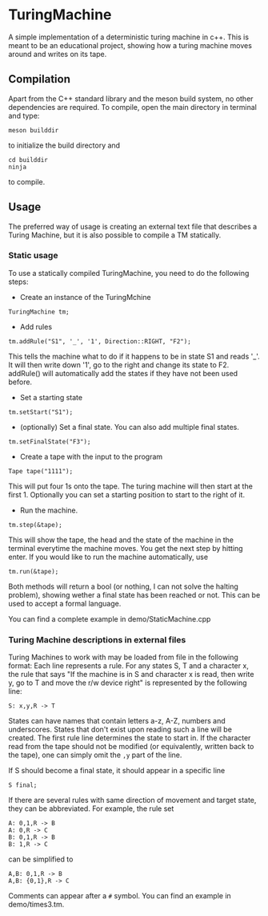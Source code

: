 # TuringMachine
A simple implementation of a deterministic turing machine in c++.
This is meant to be an educational project, showing how a turing machine moves around and writes on its tape.

## Compilation
Apart from the C++ standard library and the meson build system, no other dependencies are required. To compile, open the main directory in terminal and type:

```
meson builddir
```

to initialize the build directory and
```
cd builddir
ninja
```

to compile.


## Usage
The preferred way of usage is creating an external text file that describes a Turing Machine, but it is also possible to compile a TM statically.

### Static usage
To use a statically compiled TuringMachine, you need to do the following steps:

- Create an instance of the TuringMchine

```
TuringMachine tm;
```

- Add rules
```
tm.addRule("S1", '_', '1', Direction::RIGHT, "F2");
```
This tells the machine what to do if it happens to be in state S1 and reads '_'. It will then write down '1', go to the right and change its state to F2. addRule() will automatically add the states if they have not been used before.

- Set a starting state
```
tm.setStart("S1");
```

- (optionally) Set a final state. You can also add multiple final states.
```
tm.setFinalState("F3");
```

- Create a tape with the input to the program
```
Tape tape("1111");
```
This will put four 1s  onto the tape. The turing machine will then start at the first 1. Optionally you can set a starting position to start to the right of it.

- Run the machine.
```
tm.step(&tape);
```
This will show the tape, the head and the state of the machine in the terminal everytime the machine moves. You get the next step by hitting enter. If you would like to run the machine automatically, use
```
tm.run(&tape);
```
Both methods will return a bool (or nothing, I can not solve the halting problem), showing wether a final state has been reached or not. This can be used to accept a formal language.

You can find a complete example in demo/StaticMachine.cpp

### Turing Machine descriptions in external files
Turing Machines to work with may be loaded from file in the following format:
Each line represents a rule. For any states S, T and a character x, the rule that says "If the machine is in S and character x is read, then write y, go to T and move the r/w device right" is represented by the following line:
```
S: x,y,R -> T
```
States can have names that contain letters a-z, A-Z, numbers and underscores. States that don't exist upon reading such a line will be created. The first rule line determines the state to start in.
If the character read from the tape should not be modified (or equivalently, written back to the tape), one can simply omit the `,y` part of the line.

If S should become a final state, it should appear in a specific line
```
S final;
```

If there are several rules with same direction of movement and target state, they can be abbreviated.
For example, the rule set
```
A: 0,1,R -> B
A: 0,R -> C
B: 0,1,R -> B
B: 1,R -> C
```
can be simplified to
```
A,B: 0,1,R -> B
A,B: {0,1},R -> C
```

Comments can appear after a `#` symbol.
You can find an example in demo/times3.tm.
